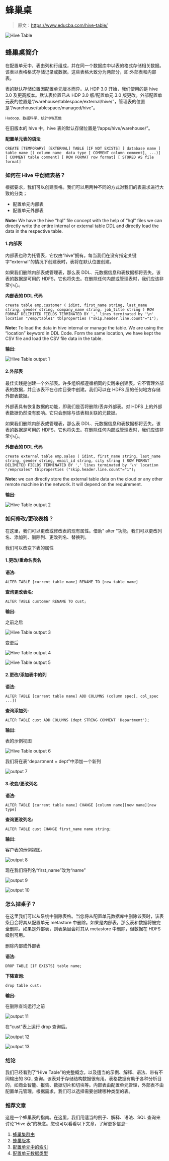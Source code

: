 # 蜂巢桌

> 原文：<https://www.educba.com/hive-table/>

![Hive Table](img/d9ad23de77610358d0348c1dcb94823a.png)



## 蜂巢桌简介

在配置单元中，表由列和行组成，并在同一个数据库中以表的格式存储相关数据。该表以表格格式存储记录或数据。这些表格大致分为两部分，即:外部表和内部表。

表的默认存储位置因配置单元版本而异。从 HDP 3.0 开始，我们使用的是 hive 3.0 及更高版本。默认表位置已从 HDP 3.0 版/配置单元 3.0 版更改。外部配置单元表的位置是“/warehouse/tablespace/external/hive/”，管理表的位置是“/warehouse/tablespace/managed/hive”。

<small>Hadoop、数据科学、统计学&其他</small>

在旧版本的 hive 中，hive 表的默认存储位置是“/apps/hive/warehouse/”。

**配置单元表的语法**

`CREATE [TEMPORARY] [EXTERNAL] TABLE [IF NOT EXISTS] [ database name ] table name
[( column name  data type [ COMMENT column comment], ...)] [ COMMENT table comment] [ ROW FORMAT row format] [ STORED AS file format]`

### 如何在 Hive 中创建表格？

根据要求，我们可以创建表格。我们可以用两种不同的方式对我们的表需求进行大致的分类；

*   配置单元内部表
*   配置单元外部表

**Note:** We have the hive “hql” file concept with the help of “hql” files we can directly write the entire internal or external table DDL and directly load the data in the respective table.

#### 1.内部表

内部表也称为托管表，它仅由“hive”拥有。每当我们在没有指定关键字“external”的情况下创建表时，表将在默认位置创建。

如果我们删除内部表或管理表，那么表 DDL、元数据信息和表数据都将丢失。该表的数据是可用的 HDFS，它也将失去。在删除任何内部或管理表时，我们应该非常小心。

**内部表的 DDL 代码**

`create table emp.customer
(
idint,
first_name string,
last_name string,
gender string,
company_name string,
job_title string
)
ROW FORMAT DELIMITED
FIELDS TERMINATED BY ','
lines terminated by '\n'
location "/emp/table1"
tblproperties ("skip.header.line.count"="1");`

**Note:** To load the data in hive internal or manage the table. We are using the “location” keyword in DDL Code. Form the same location, we have kept the CSV file and load the CSV file data in the table.

**输出:**

![Hive Table output 1](img/8567f0c98b43c6f3b31215a4333d46fa.png)



#### 2.外部表

最佳实践是创建一个外部表。许多组织都遵循相同的实践来创建表。它不管理外部表的数据，并且该表不在仓库目录中创建。我们可以在 HDFS 层的任何地方存储外部表数据。

外部表具有恢复数据的功能，即我们是否将删除/丢弃外部表。对 HDFS 上的外部表数据仍然没有影响。它只会删除与该表相关联的元数据。

如果我们删除内部表或管理表，那么表 DDL、元数据信息和表数据都将丢失。该表的数据是可用的 HDFS，它也将失去。在删除任何内部或管理表时，我们应该非常小心。

**外部表的 DDL 代码**

`create external table emp.sales
(
idint,
first_name string,
last_name string,
gender string,
email_id string,
city string
)
ROW FORMAT DELIMITED
FIELDS TERMINATED BY ','
lines terminated by '\n'
location "/emp/sales"
tblproperties ("skip.header.line.count"="1");`

**Note:** we can directly store the external table data on the cloud or any other remote machine in the network. It will depend on the requirement.

**输出:**

![Hive Table output 2](img/aadd95cad00c1b367623972b32a065f6.png)



### 如何修改/更改表格？

在这里，我们可以更改或修改表的现有属性。借助" alter "功能，我们可以更改列名、添加列、删除列、更改列名、替换列。

我们可以改变下表的属性

#### 1.更改/重命名表名

**语法:**

`ALTER TABLE [current table name] RENAME TO [new table name]`

**查询更改表名:**

`ALTER TABLE customer RENAME TO cust;`

**输出:**

之前之后

![Hive Table output 3](img/5008ba3397c9e41ee3c22a9e74dfa6c8.png)



变更后

![Hive Table output 4](img/c25a1ea431d4cec4aa4d75923ef12f09.png)



![Hive Table output 5](img/10e9ad1c71a31b854df9847f5e3160cc.png)



#### 2.更改/添加表中的列

**语法:**

`ALTER TABLE [current table name] ADD COLUMNS (column spec[, col_spec ...])`

**查询添加列:**

`ALTER TABLE cust ADD COLUMNS (dept STRING COMMENT 'Department');`

**输出:**

表的示例视图

![Hive Table output 6](img/6b9e626cdbd5e9b7001160c8d97ac985.png)



我们将在表“department = dept”中添加一个新列

![output 7](img/4dd5648d6b5aa5458e3bdef42d4b47ce.png)



#### 3.改变/更改列名

**语法:**

`ALTER TABLE [current table name] CHANGE [column name][new name][new type]`

**查询更改列名:**

`ALTER TABLE cust CHANGE first_name name string;`

**输出:**

客户表的示例视图。

![output 8](img/337297d7af2c53e04f5b2b6b9080bb67.png)



现在我们将列名“first_name”改为“name”

![output 9](img/aa382df58d3d2a21c3878892670fcb9d.png)



![output 10](img/2bb25384fed62ef7943682239e06e63f.png)



### 怎么掉桌子？

在这里我们可以从系统中删除表格。当您将从配置单元数据库中删除该表时，该表条目会将其从配置单元 metastore 中删除。如果是内部表，那么表和数据将被完全删除。如果是外部表，则表条目会将其从 metastore 中删除，但数据在 HDFS 级别可用。

删除内部或外部表

**语法:**

`DROP TABLE [IF EXISTS] table name;`

**下降查询:**

`drop table cust;`

**输出:**

在删除查询运行之前

![output 11](img/bfd9a5c0670754b1274306023b4de227.png)



在“cust”表上运行 drop 查询后。

![output 12](img/9817f2de6b84dea4de0eb5e46e391426.png)



![output 13](img/2b458b3e85e14a3b026b899544c04d7e.png)



### 结论

我们已经看到了“Hive Table”的完整概念，以及适当的示例、解释、语法、带有不同输出的 SQL 查询。该表对于存储结构数据很有用。表格数据有助于各种分析目的，如商业智能、报告、数据切片和切块等。内部表由配置单元管理，外部表不由配置单元管理。根据需求，我们可以选择需要创建哪种类型的表。

### 推荐文章

这是一个蜂巢表的指南。在这里，我们用适当的例子、解释、语法、SQL 查询来讨论“Hive 表”的概念。您也可以看看以下文章，了解更多信息–

1.  [蜂巢集群由](https://www.educba.com/hive-cluster-by/)
2.  [蜂巢版本](https://www.educba.com/hive-versions/)
3.  [配置单元中的索引](https://www.educba.com/indexes-in-hive/)
4.  [配置单元数据类型](https://www.educba.com/hive-data-types/)





